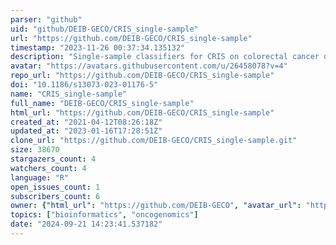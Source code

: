 ```yaml
---
parser: "github"
uid: "github/DEIB-GECO/CRIS_single-sample"
url: "https://github.com/DEIB-GECO/CRIS_single-sample"
timestamp: "2023-11-26 00:37:34.135132"
description: "Single-sample classifiers for CRIS on colorectal cancer data"
avatar: "https://avatars.githubusercontent.com/u/26458078?v=4"
repo_url: "https://github.com/DEIB-GECO/CRIS_single-sample"
doi: "10.1186/s13073-023-01176-5"
name: "CRIS_single-sample"
full_name: "DEIB-GECO/CRIS_single-sample"
html_url: "https://github.com/DEIB-GECO/CRIS_single-sample"
created_at: "2021-04-12T08:26:18Z"
updated_at: "2023-01-16T17:28:51Z"
clone_url: "https://github.com/DEIB-GECO/CRIS_single-sample.git"
size: 38670
stargazers_count: 4
watchers_count: 4
language: "R"
open_issues_count: 1
subscribers_count: 6
owner: {"html_url": "https://github.com/DEIB-GECO", "avatar_url": "https://avatars.githubusercontent.com/u/26458078?v=4", "login": "DEIB-GECO", "type": "Organization"}
topics: ["bioinformatics", "oncogenomics"]
date: "2024-09-21 14:23:41.537182"
---
```

